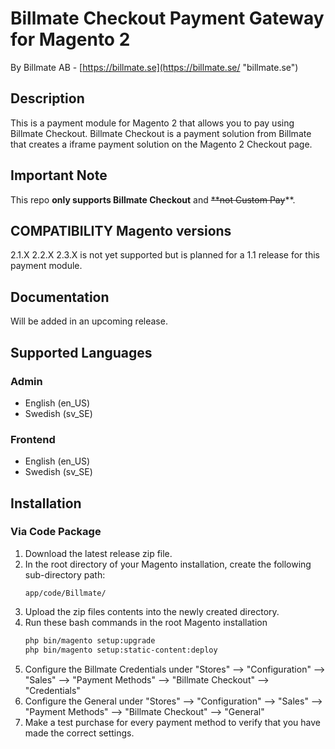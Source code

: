# Billmate Checkout Payment Gateway for Magento 2
By Billmate AB - [https://billmate.se](https://billmate.se/ "billmate.se")

## Description
This is a payment module for Magento 2 that allows you to pay using Billmate Checkout. Billmate Checkout is a payment solution from Billmate that creates a iframe payment solution on the Magento 2 Checkout page. 

## Important Note
This repo **only supports Billmate Checkout** and ~~**not Custom Pay~~**.

## COMPATIBILITY Magento versions
2.1.X
2.2.X
2.3.X is not yet supported but is planned for a 1.1 release for this payment module.

## Documentation
Will be added in an upcoming release.

## Supported Languages
### Admin
* English (en_US)
* Swedish (sv_SE)
### Frontend
* English (en_US)
* Swedish (sv_SE)

## Installation
### Via Code Package
1. Download the latest release zip file.
2. In the root directory of your Magento installation, create the following sub-directory path:  
	```
	app/code/Billmate/
	```
3. Upload the zip files contents into the newly created directory.
4. Run these bash commands in the root Magento installation
	```bash
	php bin/magento setup:upgrade
	php bin/magento setup:static-content:deploy
	```
5. Configure the Billmate Credentials under "Stores" --> "Configuration" --> "Sales" --> "Payment Methods" --> "Billmate Checkout" --> "Credentials"
6. Configure the General under "Stores" --> "Configuration" --> "Sales" --> "Payment Methods" --> "Billmate Checkout" --> "General"
7. Make a test purchase for every payment method to verify that you have made the correct settings.
